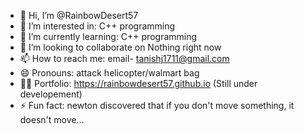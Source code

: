 - 👋 Hi, I’m @RainbowDesert57
- 👀 I’m interested in: C++ programming
- 🌱 I’m currently learning: C++ programming
- 💞️ I’m looking to collaborate on Nothing right now
- 📫 How to reach me: email- tanishj1711@gmail.com
- 😄 Pronouns: attack helicopter/walmart bag
- 🧑‍💻 Portfolio: https://rainbowdesert57.github.io (Still under developement)
- ⚡ Fun fact: newton discovered that if you don't move something, it doesn't move...

<!---
RainbowDesert57/RainbowDesert57 is a ✨ special ✨ repository because its `README.md` (this file) appears on your GitHub profile.
You can click the Preview link to take a look at your changes.
--->
